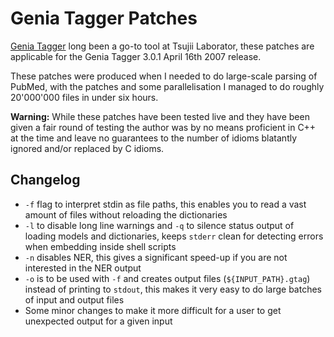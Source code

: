 # Genia Tagger Patches #

[Genia Tagger](http://www-tsujii.is.s.u-tokyo.ac.jp/GENIA/tagger/) long been a
go-to tool at Tsujii Laborator, these patches are applicable for the
Genia Tagger 3.0.1 April 16th 2007 release.

These patches were produced when I needed to do large-scale parsing of PubMed,
with the patches and some parallelisation I managed to do roughly 20'000'000
files in under six hours.

**Warning:** While these patches have been tested live and they have been
given a fair round of testing the author was by no means proficient in C++ at
the time and leave no guarantees to the number of idioms blatantly ignored
and/or replaced by C idioms.

## Changelog ##

* `-f` flag to interpret stdin as file paths, this enables you to read a vast
    amount of files without reloading the dictionaries
* `-l` to disable long line warnings and `-q` to silence status output of
    loading models and dictionaries, keeps `stderr` clean for detecting errors
    when embedding inside shell scripts
* `-n` disables NER, this gives a significant speed-up if you are not
    interested in the NER output
* `-o` is to be used with `-f` and creates output files (`${INPUT_PATH}.gtag`)
    instead of printing to `stdout`, this makes it very easy to do large
    batches of input and output files
* Some minor changes to make it more difficult for a user to get unexpected
    output for a given input
